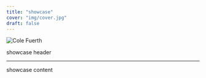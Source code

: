 ```yaml
---
title: "showcase"
cover: "img/cover.jpg"
draft: false
--- 
```


![Cole Fuerth](img/cover.jpg)

showcase header

---

showcase content
